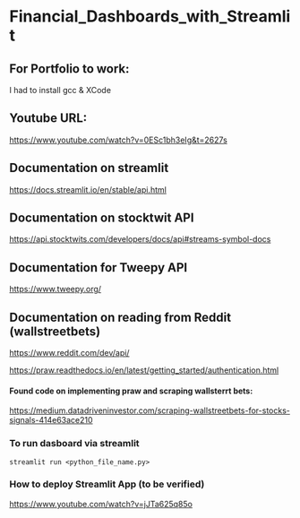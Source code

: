 # Financial_Dashboards_with_Streamlit

## For Portfolio to work:
I had to install gcc & XCode

## Youtube URL:
<https://www.youtube.com/watch?v=0ESc1bh3eIg&t=2627s>

## Documentation on streamlit
<https://docs.streamlit.io/en/stable/api.html>

## Documentation on stocktwit API
<https://api.stocktwits.com/developers/docs/api#streams-symbol-docs>

## Documentation for Tweepy API
<https://www.tweepy.org/>

## Documentation on reading from Reddit (wallstreetbets)
<https://www.reddit.com/dev/api/>

<https://praw.readthedocs.io/en/latest/getting_started/authentication.html>

#### Found code on implementing praw and scraping wallsterrt bets:
<https://medium.datadriveninvestor.com/scraping-wallstreetbets-for-stocks-signals-414e63ace210>

### To run dasboard via streamlit
`streamlit run <python_file_name.py>`

### How to deploy Streamlit App (to be verified)
<https://www.youtube.com/watch?v=jJTa625q85o>